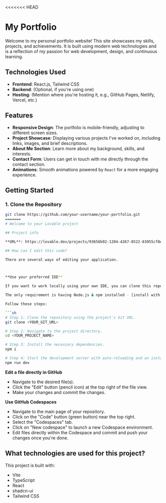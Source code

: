 <<<<<<< HEAD
# My Portfolio

Welcome to my personal portfolio website! This site showcases my skills, projects, and achievements. It is built using modern web technologies and is a reflection of my passion for web development, design, and continuous learning.

## Technologies Used

- **Frontend**: React.js, Tailwind CSS
- **Backend**: (Optional, if you're using one)
- **Hosting**: (Mention where you're hosting it, e.g., GitHub Pages, Netlify, Vercel, etc.)

## Features

- **Responsive Design**: The portfolio is mobile-friendly, adjusting to different screen sizes.
- **Project Showcase**: Displaying various projects I've worked on, including links, images, and brief descriptions.
- **About Me Section**: Learn more about my background, skills, and interests.
- **Contact Form**: Users can get in touch with me directly through the contact section.
- **Animations**: Smooth animations powered by `React` for a more engaging experience.

## Getting Started

### 1. Clone the Repository

```bash
git clone https://github.com/your-username/your-portfolio.git
=======
# Welcome to your Lovable project

## Project info

**URL**: https://lovable.dev/projects/93656b92-1204-4267-8522-83055cf8e239

## How can I edit this code?

There are several ways of editing your application.



**Use your preferred IDE**

If you want to work locally using your own IDE, you can clone this repo and push changes. Pushed changes will also be reflected in Lovable.

The only requirement is having Node.js & npm installed - [install with nvm](https://github.com/nvm-sh/nvm#installing-and-updating)

Follow these steps:

```sh
# Step 1: Clone the repository using the project's Git URL.
git clone <YOUR_GIT_URL>

# Step 2: Navigate to the project directory.
cd <YOUR_PROJECT_NAME>

# Step 3: Install the necessary dependencies.
npm i

# Step 4: Start the development server with auto-reloading and an instant preview.
npm run dev
```

**Edit a file directly in GitHub**

- Navigate to the desired file(s).
- Click the "Edit" button (pencil icon) at the top right of the file view.
- Make your changes and commit the changes.

**Use GitHub Codespaces**

- Navigate to the main page of your repository.
- Click on the "Code" button (green button) near the top right.
- Select the "Codespaces" tab.
- Click on "New codespace" to launch a new Codespace environment.
- Edit files directly within the Codespace and commit and push your changes once you're done.

## What technologies are used for this project?

This project is built with:

- Vite
- TypeScript
- React
- shadcn-ui
- Tailwind CSS


